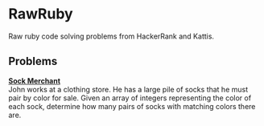 # RawRuby
Raw ruby code solving problems from HackerRank and Kattis.

## Problems
[**Sock Merchant**](https://www.hackerrank.com/challenges/sock-merchant/problem)<br>
John works at a clothing store. He has a large pile of socks that he must pair by color for sale. Given an array of integers representing the color of each sock, determine how many pairs of socks with matching colors there are.
